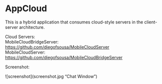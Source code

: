 # AppCloud

This is a hybrid application that consumes cloud-style servers in the client-server architecture. 

Cloud Servers:
<br>
MobileCloudBridgeServer: https://github.com/diegofsousa/MobileCloudServer<br>
MobileCloudServer: https://github.com/diegofsousa/MobileCloudBridgeServer<br>

Screenshot:

![screenshot](screenshot.jpg “Chat Window”)